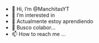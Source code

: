 - 👋 Hi, I’m @ManchitasYT
- 👀 I’m interested in
- 🌱 Actualmente estoy aprendiendo
- 💞️ Busco colabor...
- 📫 How to reach me ...

<!---
ManchitasYT/ManchitasYT is a ✨ special ✨ repository because its `README.md` (this file) appears on your GitHub profile.
You can click the Preview link to take a look at your changes.
--->
